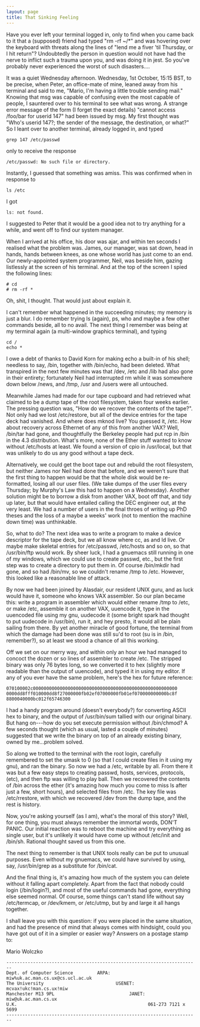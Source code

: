 ```yaml
---
layout: page
title: That Sinking Feeling
---
```


Have you ever left your terminal logged in, only to find when 
you came back to it that a (supposed) friend had typed "rm -rf ~/*" 
and was hovering over the keyboard with threats along the lines of "lend 
me a fiver 'til Thursday, or I hit return"? Undoubtedly the person in question 
would not have had the nerve to inflict such a trauma upon you, and was doing 
it in jest. So you've probably never experienced the worst of such disasters....

It was a quiet Wednesday afternoon. Wednesday, 1st October, 15:15 
BST, to be precise, when Peter, an office-mate of mine, leaned away from his 
terminal and said to me, "Mario, I'm having a little trouble sending mail." 
Knowing that msg was capable of confusing even the most capable of people, I 
sauntered over to his terminal to see what was wrong. A strange error message 
of the form (I forget the exact details) "cannot access /foo/bar for userid 
147" had been issued by msg. My first thought was "Who's userid 147?; 
the sender of the message, the destination, or what?" So I leant over to 
another terminal, already logged in, and typed

    grep 147 /etc/passwd

only to receive the response

    /etc/passwd: No such file or directory.

Instantly, I guessed that something was amiss. This was confirmed 
when in response to

    ls /etc

I got

    ls: not found.

I suggested to Peter that it would be a good idea not to try 
anything for a while, and went off to find our system manager.

When I arrived at his office, his door was ajar, and within ten 
seconds I realised what the problem was. James, our manager, was sat down, head 
in hands, hands between knees, as one whose world has just come to an end. Our
newly-appointed system programmer, Neil, was beside him, gazing listlessly at 
the screen of his terminal. And at the top of the screen I spied the following 
lines:

    # cd
    # rm -rf *

Oh, shit, I thought. That would just about explain it.

I can't remember what happened in the succeeding minutes; my 
memory is just a blur. I do remember trying ls (again), ps, who and maybe a 
few other commands beside, all to no avail. The next thing I remember was being 
at my terminal again (a multi-window graphics terminal), and typing

    cd /
    echo *

I owe a debt of thanks to David Korn for making echo a built-in 
of his shell; needless to say, /bin, together with /bin/echo, had been deleted. 
What transpired in the next few minutes was that /dev, /etc and /lib had also 
gone in their entirety; fortunately Neil had interrupted rm while it was somewhere 
down below /news, and /tmp, /usr and /users were all untouched.

Meanwhile James had made for our tape cupboard and had retrieved 
what claimed to be a dump tape of the root filesystem, taken four weeks earlier. 
The pressing question was, "How do we recover the contents of the tape?". 
Not only had we lost /etc/restore, but all of the device entries for the tape 
deck had vanished. And where does mknod live? You guessed it, /etc. How about 
recovery across Ethernet of any of this from another VAX? Well, /bin/tar had 
gone, and thoughtfully the Berkeley people had put rcp in /bin in the 4.3 distribution. 
What's more, none of the Ether stuff wanted to know without /etc/hosts at least. 
We found a version of cpio in /usr/local, but that was unlikely to do us any 
good without a tape deck.

Alternatively, we could get the boot tape out and rebuild the 
root filesystem, but neither James nor Neil had done that before, and we weren't 
sure that the first thing to happen would be that the whole disk would be re-formatted, 
losing all our user files. (We take dumps of the user files every Thursday; 
by Murphy's Law this had to happen on a Wednesday). Another solution might be 
to borrow a disk from another VAX, boot off that, and tidy up later, but that 
would have entailed calling the DEC engineer out, at the very least. We had 
a number of users in the final throes of writing up PhD theses and the loss 
of a maybe a weeks' work (not to mention the machine down time) was unthinkable.

So, what to do? The next idea was to write a program to make 
a device descriptor for the tape deck, but we all know where cc, as and ld live. 
Or maybe make skeletal entries for /etc/passwd, /etc/hosts and so on, so that 
/usr/bin/ftp would work. By sheer luck, I had a gnuemacs still running in one 
of my windows, which we could use to create passwd, etc., but the first step 
was to create a directory to put them in. Of course /bin/mkdir had gone, and 
so had /bin/mv, so we couldn't rename /tmp to /etc. However, this looked like 
a reasonable line of attack.

By now we had been joined by Alasdair, our resident UNIX guru, 
and as luck would have it, someone who knows VAX assembler. So our plan became 
this: write a program in assembler which would either rename /tmp to /etc, or 
make /etc, assemble it on another VAX, uuencode it, type in the uuencoded file 
using my gnu, uudecode it (some bright spark had thought to put uudecode in 
/usr/bin), run it, and hey presto, it would all be plain sailing from there. 
By yet another miracle of good fortune, the terminal from which the damage had 
been done was still su'd to root (su is in /bin, remember?), so at least we 
stood a chance of all this working.

Off we set on our merry way, and within only an hour we had managed 
to concoct the dozen or so lines of assembler to create /etc. The stripped binary 
was only 76 bytes long, so we converted it to hex (slightly more readable than 
the output of uuencode), and typed it in using my editor. If any of you ever 
have the same problem, here's the hex for future reference:

    070100002c000000000000000000000000000000000000000000000000000000
    0000dd8fff010000dd8f27000000fb02ef07000000fb01ef070000000000bc8f
    8800040000bc012f65746300

I had a handy program around (doesn't everybody?) for converting 
ASCII hex to binary, and the output of /usr/bin/sum tallied with our original 
binary. But hang on---how do you set execute permission without /bin/chmod? 
A few seconds thought (which as usual, lasted a couple of minutes) suggested 
that we write the binary on top of an already existing binary, owned by me...problem 
solved.

So along we trotted to the terminal with the root login, carefully 
remembered to set the umask to 0 (so that I could create files in it using my 
gnu), and ran the binary. So now we had a /etc, writable by all. From there 
it was but a few easy steps to creating passwd, hosts, services, protocols, 
(etc), and then ftp was willing to play ball. Then we recovered the contents 
of /bin across the ether (it's amazing how much you come to miss ls after just 
a few, short hours), and selected files from /etc. The key file was /etc/rrestore, 
with which we recovered /dev from the dump tape, and the rest is history.

Now, you're asking yourself (as I am), what's the moral of this 
story? Well, for one thing, you must always remember the immortal words, DON'T 
PANIC. Our initial reaction was to reboot the machine and try everything as 
single user, but it's unlikely it would have come up without /etc/init and /bin/sh. 
Rational thought saved us from this one.

The next thing to remember is that UNIX tools really can be put 
to unusual purposes. Even without my gnuemacs, we could have survived by using, 
say, /usr/bin/grep as a substitute for /bin/cat.

And the final thing is, it's amazing how much of the system you 
can delete without it falling apart completely. Apart from the fact that nobody 
could login (/bin/login?), and most of the useful commands had gone, everything 
else seemed normal. Of course, some things can't stand life without say /etc/termcap, 
or /dev/kmem, or /etc/utmp, but by and large it all hangs together.

I shall leave you with this question: if you were placed in the 
same situation, and had the presence of mind that always comes with hindsight, 
could you have got out of it in a simpler or easier way? Answers on a postage 
stamp to:

Mario Wolczko

```
------------------------------------------------------------------------
Dept. of Computer Science         ARPA: miw%uk.ac.man.cs.ux@cs.ucl.ac.uk
The University                           USENET: mcvax!ukc!man.cs.ux!miw
Manchester M13 9PL                            JANET: miw@uk.ac.man.cs.ux
U.K.                                                 061-273 7121 x 5699
------------------------------------------------------------------------
```
